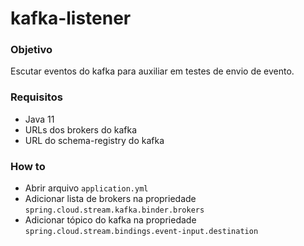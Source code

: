 # kafka-listener

### Objetivo
Escutar eventos do kafka para auxiliar em testes de envio de evento.

### Requisitos
- Java 11
- URLs dos brokers do kafka
- URL do schema-registry do kafka

### How to
- Abrir arquivo `application.yml`
- Adicionar lista de brokers na propriedade `spring.cloud.stream.kafka.binder.brokers`
- Adicionar tópico do kafka na propriedade `spring.cloud.stream.bindings.event-input.destination`